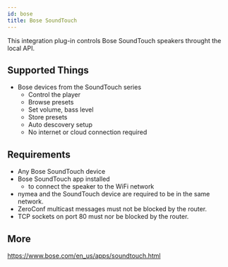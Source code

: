 ```yaml
---
id: bose
title: Bose SoundTouch
---
```


This integration plug-in controls Bose SoundTouch speakers throught the local API.

## Supported Things

* Bose devices from the SoundTouch series
	* Control the player
	* Browse presets
	* Set volume, bass level
	* Store presets
	* Auto descovery setup
	* No internet or cloud connection required 

## Requirements

* Any Bose SoundTouch device
* Bose SoundTouch app installed
	* to connect the speaker to the WiFi network 
* nymea and the SoundTouch device are required to be in the same network.
* ZeroConf multicast messages must not be blocked by the router.
* TCP sockets on port 80 must nor be blocked by the router.


## More

https://www.bose.com/en_us/apps/soundtouch.html
